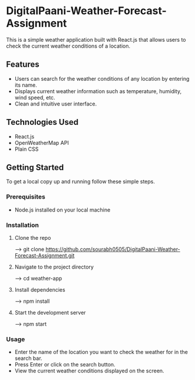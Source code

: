 # DigitalPaani-Weather-Forecast-Assignment

This is a simple weather application built with React.js that allows users to check the current weather conditions of a location.

## Features

- Users can search for the weather conditions of any location by entering its name.
- Displays current weather information such as temperature, humidity, wind speed, etc.
- Clean and intuitive user interface.

## Technologies Used

- React.js
- OpenWeatherMap API
- Plain CSS

## Getting Started

To get a local copy up and running follow these simple steps.

### Prerequisites

- Node.js installed on your local machine

### Installation

1. Clone the repo

   --> git clone https://github.com/sourabh0505/DigitalPaani-Weather-Forecast-Assignment.git

2. Navigate to the project directory
   
   --> cd weather-app

3. Install dependencies

   --> npm install

4. Start the development server

   --> npm start

### Usage

- Enter the name of the location you want to check the weather for in the search bar.
- Press Enter or click on the search button.
- View the current weather conditions displayed on the screen.

